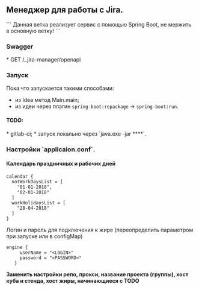 <h2>Менеджер для работы с Jira.</h2>
```
  Данная ветка реализует сервис с помощью Spring Boot, не мержить в основную ветку!
```

<h3>Swagger</h3>
* GET /_jira-manager/openapi

<h3>Запуск</h3>

Пока что запускается такими способами:
* из Idea метод Main.main;
* из идеи через плагин `spring-boot:repackage` -> `spring-boot:run`.

<h4>TODO:</h4>
* gitlab-ci;
* запуск локально через `java.exe -jar ****`.

<h3> Настройки `applicaion.conf`.</h3>

<h4>Календарь праздничных и рабочих дней</h4>

```
calendar {
  notWorkDaysList = [
    "01-01-2018",
    "02-01-2018"
  ]
  workHolidaysList = [
    "28-04-2018"
  ]
}
```
Логин и пароль для подключения к жире (переопределить параметром при запуске или в configMap)

```
engine {
     userName = "<LOGIN>"
     password = "<PASSWORD>"
   }
```


<strong>Заменить настройки репо, прокси, название проекта (группы), хост куба и стенда, хост жиры, начинающиеся с TODO</strong>
